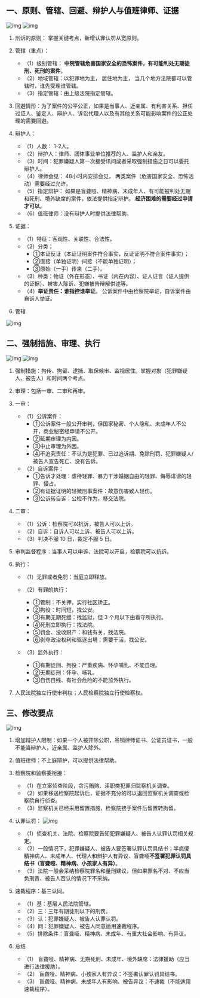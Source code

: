 
## 一、原则、管辖、回避、辩护人与值班律师、证据
![img](img/20190521215040.png)
![img](img/20190521215057.png)

1. 刑诉的原则： 掌握关键考点，新增认罪认罚从宽原则。

2. 管辖（重点）：
   - （1）级别管辖： **中院管辖危害国家安全的恐怖案件，有可能判处无期徒刑、死刑的案件**。
   - （2）地域管辖：以犯罪地为主， 居住地为主， 当几个地方法院都可以管辖时，谁先受理谁管辖。
   - （3）指定管辖：由上级法院指定管辖。

3. 回避情形：为了案件的公平公正，如果是当事人、近亲属、有利害关系、担任过证人、鉴定人、辩护人、诉讼代理人以及有其他关系可能影响案件的公正处理的需要回避。

4. 辩护人：
   - （1）人数： 1-2人。
   - （2）辩护人：律师、团体事业单位推荐的人、监护人和亲友。
   - （3）时间：犯罪嫌疑人第一次接受讯问或者采取强制措施之日可以委托辩护人。
   - （4）律师会见： 48小时内安排会见， 两类案件（危害国家安全、恐怖活动）需要经过允许。
   - （5）指定辩护： 如果是盲聋哑、精神病、未成年人、有可能被判处无期和死刑、境外缺席的案件，依法提供指定辩护。 **经济困难的需要经过申请才可以**。
   - （6）值班律师：没有辩护人时提供法律帮助。

5. 证据：
   - （1）特征：客观性、关联性、合法性。
   - （2）分类；
     - ①本证反证（本证证明案件符合事实，反证证明不符合案件事实）；
     - ②直接（单独证明）间接（不能单独证明）；
     - ③原始（一手）传来（二手）。
   - （3）种类：物证（外在形态）、书证（内在内容）、证人证言（证人提供的证据）、被害人陈诉、犯嫌被告辩解供述等。
   - （4）**举证责任：谁指控谁举证**。 公诉案件中由检察院举证，自诉案件由自诉人举证。

6. 管辖

![img](img/Xnip2019-06-08_16-30-39.jpg)

## 二、强制措施、审理、执行
![img](img/20190521230419.png)
![img](img/20190521230437.png)

1. 强制措施：拘传、拘留、逮捕、取保候审、监视居住。掌握对象（犯罪嫌疑人、被告人）和时间两个考点。

2. 审理：包括一审、二审和再审。

3. 一审：
   - （1）公诉案件：
     - ①公诉案件一般公开审判，但国家秘密、个人隐私、未成年人不公开，商业秘密经申请不公开。
     - ②延期审理为内因。
     - ③中止审理为外因。
     - ④不追究责任：不认为是犯罪、已过追诉期、免除刑罚、犯罪嫌疑人/被告人宣告死亡、没有告诉。
   - （2）自诉案件：
     - ①告诉才处理：虐待轻罪、暴力干涉婚姻自由的轻罪、侮辱诽谤的轻罪、侵占。
     - ②有证据证明的轻微刑事案件：故意伤害致人轻伤。
     - ③公诉转自诉：公检不作为，移交法院。

4. 二审：
   - （1）公诉：检察院可以抗诉，被告人可以上诉。
   - （2）自诉：自诉人可以上诉、被告人可以上诉。
   - （3）判决不服 10 日，裁定不服 5 日。

5. 审判监督程序：当事人可以申诉、法院可以开启，检察院可以抗诉。

6. 执行：
   - （1）无罪或者免罚：当庭立即释放。
   - （2）有罪的执行：
     - ①管制：不关押，实行社区矫正。
     - ②拘役：时间短，找公安。
     - ③有期无期死缓：找监狱，但 3 个月以下由看守所执行。
     - ④死刑立即执行：找法院。
     - ⑤罚金、没收财产：和钱有关，找法院。
     - ⑥剥夺政治权利和驱逐出境：需要干活，找公安。
  
   - （3）监外执行：
     - ①有期徒刑、拘役：严重疾病、怀孕哺乳、不能自理。
     - ②无期徒刑：怀孕、哺乳。  
     - ③自伤自残、有社会危险的不能监外执行。

7. 人民法院独立行使审判权；人民检察院独立行使检察权。


## 三、修改要点
![img](img/20190522001143.png)

1. 增加辩护人限制：如果一个人被开除公职，吊销律师证书、公证员证书，一般不能当辩护人，近亲属、监护人除外。

2. 值班律师：不上庭辩护，可以提供法律帮助。

3. 检察院和监察委衔接：
   - （1）在立案侦查阶段，贪污贿赂、渎职类犯罪归监察机关调查。
   - （2）如果移送检察院起诉后，证据不充分的可以退回监察机关调查或检察院自行侦查。
   - （3）监察机关已经采用留置措施，检察院接手案件后留置转拘留。

4. 认罪认罚：
![img](img/20190522113012.png)   
   - （1）侦查机关、法院、检察院要告知犯罪嫌疑人、被告人认罪认罚相关规定。
   - （2）一般情况下，犯罪嫌疑人、被告人要签署认罪认罚具结书；半疯傻精神病人、未成年人、代理人和辩护人有异议、盲聋哑**不签署犯罪认罚具结书（盲聋哑、精神病、小孩家人有异）**。
   - （3）法院一般会采纳检察院罪名和量刑建议，但如果罪名不对、不应当负刑责、被告人否认的情况下不采纳。

5. 速裁程序：基三认同。
   - （1）基：基层人民法院管辖。
   - （2）三：三年有期徒刑以下的刑罚。
   - （3）认：犯罪嫌疑人、被告人认罪认罚。
   - （4）同：犯罪嫌疑人、被告人同意适用速裁程序。
   - （5）排除条件：盲聋哑、精神病、未成年、有重大社会影响、有异议。

6. 总结
   - （1） 盲聋哑、精神病、无期死刑、未成年、境外缺席：法律援助（应当进行法律援助）。
   - （2） 盲聋哑、精神病、小孩家人有异议：不签署认罪认罚具结书。
   - （3） 盲聋哑、精神病、未成年人有影响、被告异议：不速裁（不能适用速裁程序）。
